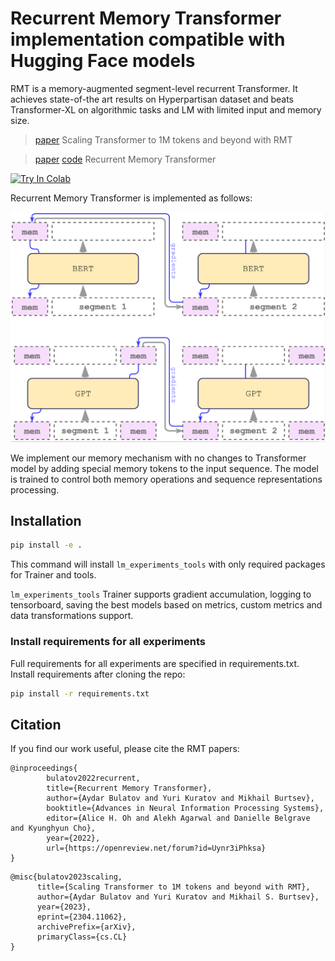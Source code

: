 # Recurrent Memory Transformer implementation compatible with Hugging Face models


RMT is a memory-augmented segment-level recurrent Transformer. It achieves state-of-the art results on Hyperpartisan dataset and beats Transformer-XL on algorithmic tasks and LM with limited input and memory size.

>[paper](https://arxiv.org/abs/2304.11062) Scaling Transformer to 1M tokens and beyond with RMT

>[paper](https://arxiv.org/abs/2207.06881) [code](https://github.com/booydar/LM-RMT) Recurrent Memory Transformer

[![Try In Colab](https://colab.research.google.com/assets/colab-badge.svg)](https://github.com/booydar/t5-experiments/tree/framework_accel/notebooks/rmt_demo_lm.ipynb)

Recurrent Memory Transformer is implemented as follows:

![**RMT**](img/RMT_scheme.png?raw=True)

We implement our memory mechanism with no changes to Transformer model by adding special memory tokens to the input sequence. The model is trained to control both memory operations and sequence representations processing.

## Installation
```bash
pip install -e .
```
This command will install `lm_experiments_tools` with only required packages for Trainer and tools.

`lm_experiments_tools` Trainer supports gradient accumulation, logging to tensorboard, saving the best models
based on metrics, custom metrics and data transformations support.

### Install requirements for all experiments
Full requirements for all experiments are specified in requirements.txt. Install requirements after cloning the repo:
```bash
pip install -r requirements.txt
```


## Citation
If you find our work useful, please cite the RMT papers:
```
@inproceedings{
        bulatov2022recurrent,
        title={Recurrent Memory Transformer},
        author={Aydar Bulatov and Yuri Kuratov and Mikhail Burtsev},
        booktitle={Advances in Neural Information Processing Systems},
        editor={Alice H. Oh and Alekh Agarwal and Danielle Belgrave and Kyunghyun Cho},
        year={2022},
        url={https://openreview.net/forum?id=Uynr3iPhksa}
}
```
```
@misc{bulatov2023scaling,
      title={Scaling Transformer to 1M tokens and beyond with RMT}, 
      author={Aydar Bulatov and Yuri Kuratov and Mikhail S. Burtsev},
      year={2023},
      eprint={2304.11062},
      archivePrefix={arXiv},
      primaryClass={cs.CL}
}
```